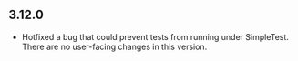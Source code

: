 ## 3.12.0
* Hotfixed a bug that could prevent tests from running under SimpleTest. There
  are no user-facing changes in this version.
